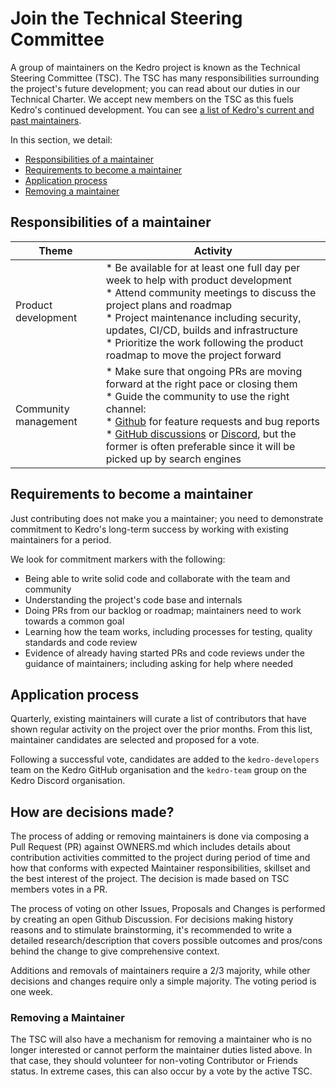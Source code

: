 # Join the Technical Steering Committee

A group of maintainers on the Kedro project is known as the Technical Steering Committee (TSC). The TSC has many responsibilities surrounding the project's future development; you can read about our duties in our Technical Charter. We accept new members on the TSC as this fuels Kedro's continued development. You can see [a list of Kedro's current and past maintainers](https://kedro.readthedocs.io/en/stable/12_faq/01_faq.html#who-maintains-kedro).

In this section, we detail:
 * [Responsibilities of a maintainer](#responsibilities-of-a-maintainer)
 * [Requirements to become a maintainer](#requirements-to-become-a-maintainer)
 * [Application process](#application-process)
 * [Removing a maintainer](#removing-a-maintainer)


## Responsibilities of a maintainer

| Theme | Activity |
|---|---|
| Product development | * Be available for at least one full day per week to help with product development<br>* Attend community meetings to discuss the project plans and roadmap<br>* Project maintenance including security, updates, CI/CD, builds and infrastructure<br>* Prioritize the work following the product roadmap to move the project forward |
| Community management | * Make sure that ongoing PRs are moving forward at the right pace or closing them<br>* Guide the community to use the right channel:<br>  * [Github](https://github.com/quantumblacklabs/kedro/) for feature requests and bug reports<br>  * [GitHub discussions](https://github.com/quantumblacklabs/kedro/discussions) or [Discord](https://discord.gg/akJDeVaxnB), but the former is often preferable since it will be picked up by search engines |


## Requirements to become a maintainer

Just contributing does not make you a maintainer; you need to demonstrate commitment to Kedro's long-term success by
working with existing maintainers for a period.

We look for commitment markers with the following:

* Being able to write solid code and collaborate with the team and community
* Understanding the project's code base and internals
* Doing PRs from our backlog or roadmap; maintainers need to work towards a common goal
* Learning how the team works, including processes for testing, quality standards and code review
* Evidence of already having started PRs and code reviews under the guidance of maintainers; including asking for help where needed


## Application process

Quarterly, existing maintainers will curate a list of contributors that have shown regular activity on the project over the prior months. From this list, maintainer candidates are selected and proposed for a vote.

Following a successful vote, candidates are added to the `kedro-developers` team on the Kedro GitHub organisation
and the `kedro-team` group on the Kedro Discord organisation.

## How are decisions made?
The process of adding or removing maintainers is done via composing a Pull Request (PR) against OWNERS.md which 
includes details about contribution activities committed to the project during period of time and how that conforms with expected Maintainer responsibilities, skillset and the best interest of the project. The decision is made based on TSC members votes in a PR.

The process of voting on other Issues, Proposals and Changes is performed by creating an open Github Discussion. For decisions making history reasons and to stimulate brainstorming, it's recommended to write a detailed research/description that covers possible outcomes and pros/cons behind the change to give comprehensive context.

Additions and removals of maintainers require a 2/3 majority, while other decisions and changes require only a simple majority. The voting period is one week.

### Removing a Maintainer
The TSC will also have a mechanism for removing a maintainer who is no longer interested or cannot perform the maintainer duties listed above. In that case, they should volunteer for non-voting Contributor or Friends status. In extreme cases, this can also occur by a vote by the active TSC.
